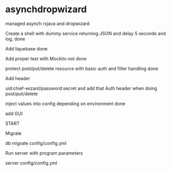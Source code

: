 # asynchdropwizard
managed asynch rxjava and dropwizard

Create a shell with dummy service returning JSON and delay 5 seconds and log, done

Add liquebase done

Add proper test with Mockito not done

protect post/put/delete resource with basic auth and filter handling done

Add header 

uid:chief-wizard/password:secret and add that Auth header when doing post/put/delete

inject values into config depending on environment done

add GUI


START

Migrate

db migrate config/config.yml

Run server with program parameters

server config/config.yml

